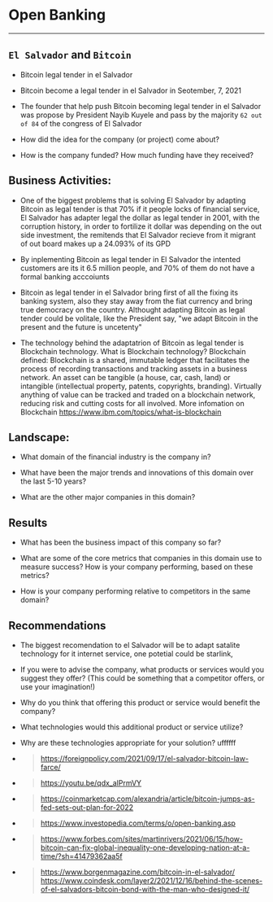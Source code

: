 # Open Banking
---

## `El Salvador` and `Bitcoin`

* Bitcoin legal tender in el Salvador
* Bitcoin become a legal tender in el Salvador in Seotember, 7, 2021

* The founder that help push Bitcoin becoming legal tender in el Salvador was propose by President Nayib Kuyele and pass by the majority `62 out of 84` of the congress of El Salvador

* How did the idea for the company (or project) come about?

* How is the company funded? How much funding have they received?


## Business Activities:

* One of the biggest problems that is solving El Salvador by adapting Bitcoin as legal tender is that 70% if it people locks of financial service, El Salvador has adapter legal the dollar as legal tender in 2001, with the corruption history, in order to fortilize it dollar was depending on the out side investment, the remitends that El Salvador recieve from it migrant of out board makes up a 24.093% of its GPD
* By inplementing Bitcoin as legal tender in El Salvador the intented customers are its it 6.5 million people, and 70% of them do not have a formal banking acccoiunts 
* Bitcoin as legal tender in el Salvador bring first of all the fixing its banking system, also they stay away from the fiat currency and bring true democracy on the country. Althought adapting Bitcoin as legal tender could be volitale, like the President say, "we adapt Bitcoin in the present and the future is uncetenty" 

* The technology behind the adaptatrion of Bitcoin as legal tender is Blockchain technology. What is Blockchain technology? Blockchain defined: Blockchain is a shared, immutable ledger that facilitates the process of recording transactions and tracking assets in a business network. An asset can be tangible (a house, car, cash, land) or intangible (intellectual property, patents, copyrights, branding). Virtually anything of value can be tracked and traded on a blockchain network, reducing risk and cutting costs for all involved. More infomation on Blockchain https://www.ibm.com/topics/what-is-blockchain


## Landscape:

* What domain of the financial industry is the company in?

* What have been the major trends and innovations of this domain over the last 5-10 years?

* What are the other major companies in this domain?


## Results

* What has been the business impact of this company so far?

* What are some of the core metrics that companies in this domain use to measure success? How is your company performing, based on these metrics?

* How is your company performing relative to competitors in the same domain?


## Recommendations
* The biggest recomendation to el Salvador will be to adapt satalite technology for it internet service, one potetial could be starlink, 

* If you were to advise the company, what products or services would you suggest they offer? (This could be something that a competitor offers, or use your imagination!)

* Why do you think that offering this product or service would benefit the company?

* What technologies would this additional product or service utilize?

* Why are these technologies appropriate for your solution?
uffffff
- > https://foreignpolicy.com/2021/09/17/el-salvador-bitcoin-law-farce/
- > https://youtu.be/qdx_alPrmVY
- > https://coinmarketcap.com/alexandria/article/bitcoin-jumps-as-fed-sets-out-plan-for-2022
- > https://www.investopedia.com/terms/o/open-banking.asp
- > https://www.forbes.com/sites/martinrivers/2021/06/15/how-bitcoin-can-fix-global-inequality-one-developing-nation-at-a-time/?sh=41479362aa5f
- > https://www.borgenmagazine.com/bitcoin-in-el-salvador/
https://www.coindesk.com/layer2/2021/12/16/behind-the-scenes-of-el-salvadors-bitcoin-bond-with-the-man-who-designed-it/